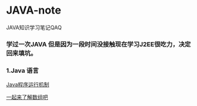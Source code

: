 # JAVA-note
JAVA知识学习笔记QAQ

### 学过一次JAVA 但是因为一段时间没接触现在学习J2EE很吃力，决定回来填坑。


### 1.Java 语言

[Java程序运行机制](https://github.com/zuiliushang/JAVA-note/issues/2)

[一起来了解数组吧](https://github.com/zuiliushang/JAVA-note/issues/4)

